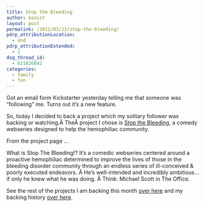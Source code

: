 ```yaml
---
title: Stop the Bleeding
author: bsoist
layout: post
permalink: /2012/03/23/stop-the-bleeding/
pdrp_attributionLocation:
  - end
pdrp_attributionExtended:
  - 1
dsq_thread_id:
  - 621826842
categories:
  - family
  - fun
---
```

Got an email form Kickstarter yesterday telling me that someone was &#8220;following&#8221; me. Turns out it&#8217;s a new feature.

So, today I decided to back a project which my solitary follower was backing or watching.Â TheÂ project I chose is [Stop the Bleeding][1], a comedy webseries designed to help the hemophiliac community.

From the project page &#8230;

What is Stop The Bleeding!? It&#8217;s a comedic webseries centered around a proactive hemophiliac determined to improve the lives of those in the bleeding disorder community through an endless series of ill-conceived & poorly executed endeavors. Â He&#8217;s well-intended and incredibly ambitious&#8230;if only he knew what he was doing. Â Think: Michael Scott in The Office.



See the rest of the projects I am backing this month [over here][2] and my backing history [over here][3].

 [1]: http://www.kickstarter.com/projects/pjlynch/stop-the-bleeding
 [2]: http://whsjr.soistmann.com/oped/2012/03/01/kickstarter-my-new-obsession-and-12in12-for-march/
 [3]: http://www.kickstarter.com/profiles/bsoist/projects/backed

